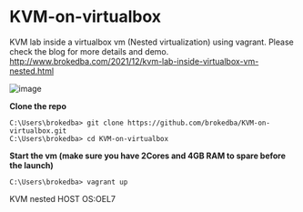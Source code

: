 # KVM-on-virtualbox
KVM lab inside a virtualbox vm (Nested virtualization) using vagrant.
Please check the blog for more details and demo.
 http://www.brokedba.com/2021/12/kvm-lab-inside-virtualbox-vm-nested.html
 
 ![image](https://user-images.githubusercontent.com/29458929/185956857-9d6d2668-e573-4659-b5ca-04117080f576.png)


**Clone the repo**
```
C:\Users\brokedba> git clone https://github.com/brokedba/KVM-on-virtualbox.git
C:\Users\brokedba> cd KVM-on-virtualbox
```

**Start the vm (make sure you have 2Cores and 4GB RAM to spare before the launch)**
```
C:\Users\brokedba> vagrant up
```


KVM nested HOST OS:OEL7
